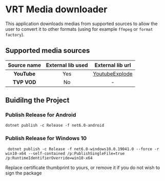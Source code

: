 # VRT Media downloader

This application downloads medias from supported sources to allow the user to convert it to other formats (using for example ```ffmpeg``` or ```format factory```).

## Supported media sources

| Source name  |External lib used |External lib url|
|:-:|:-:|:-:|
|<b>YouTube</b>| Yes | <a href="https://github.com/Tyrrrz/YoutubeExplode">YoutubeExplode</a> |
|<b>TVP VOD</b>| No | - |

## Buidilng the Project

### Publish Release for Android

``` dotnet publish -c Release -f net6.0-android ```


### Publish Release for Windows 10
``` dotnet publish -c Release -f net6.0-windows10.0.19041.0 --force -r win10-x64 --self-contained /p:PublishSingleFile=true /p:RuntimeIdentifierOverride=win10-x64```

Replace certificate thumbprint to yours, or remove it if you do not wish to sign the package
